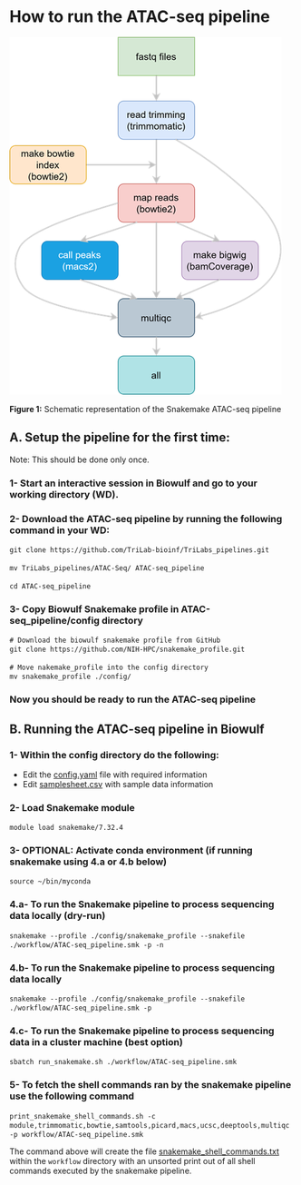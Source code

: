# How to run the ATAC-seq pipeline 

![](ATAC-seq.png)

**Figure 1:** Schematic representation of the Snakemake ATAC-seq pipeline

## A. Setup the pipeline for the first time:

Note: This should be done only once.

### 1- Start an interactive session in Biowulf and go to your working directory (WD). 

### 2- Download the ATAC-seq pipeline by running the  following command in your WD:
```
git clone https://github.com/TriLab-bioinf/TriLabs_pipelines.git

mv TriLabs_pipelines/ATAC-Seq/ ATAC-seq_pipeline

cd ATAC-seq_pipeline
```

### 3- Copy Biowulf Snakemake profile in ATAC-seq_pipeline/config directory
```
# Download the biowulf snakemake profile from GitHub
git clone https://github.com/NIH-HPC/snakemake_profile.git

# Move nakemake_profile into the config directory
mv snakemake_profile ./config/
```

### Now you should be ready to run the ATAC-seq pipeline 

## B. Running the ATAC-seq pipeline in Biowulf

### 1- Within the config directory do the following:

- Edit the [config.yaml](config/config.yaml) file with required information
- Edit [samplesheet.csv](config/samplesheet.csv) with sample data information

### 2- Load Snakemake module
```
module load snakemake/7.32.4
```

### 3- OPTIONAL: Activate conda environment (if running snakemake using 4.a or 4.b below)
```
source ~/bin/myconda
```

### 4.a- To run the Snakemake pipeline to process sequencing data locally (dry-run)
```
snakemake --profile ./config/snakemake_profile --snakefile ./workflow/ATAC-seq_pipeline.smk -p -n
```

### 4.b- To run the Snakemake pipeline to process sequencing data locally
```
snakemake --profile ./config/snakemake_profile --snakefile ./workflow/ATAC-seq_pipeline.smk -p
```

### 4.c- To run the Snakemake pipeline to process sequencing data in a cluster machine (best option)
```
sbatch run_snakemake.sh ./workflow/ATAC-seq_pipeline.smk
```

### 5- To fetch the shell commands ran by the snakemake pipeline use the following command
```
print_snakemake_shell_commands.sh -c module,trimmomatic,bowtie,samtools,picard,macs,ucsc,deeptools,multiqc -p workflow/ATAC-seq_pipeline.smk
```
The command above will create the file [snakemake_shell_commands.txt](workflow/snakemake_shell_commands.txt) within the `workflow` directory with an unsorted print out of all shell commands executed by the snakemake pipeline. 

 
